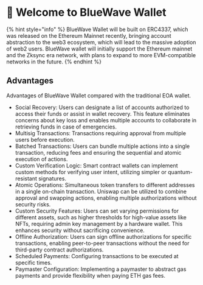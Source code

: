 # 👋 Welcome to BlueWave Wallet



{% hint style="info" %}
BlueWave Wallet will be built on ERC4337, which was released on the Ethereum Mainnet recently, bringing account abstraction to the web3 ecosystem, which will lead to the massive adoption of web2 users. BlueWave wallet will initially support the Ethereum mainnet and the Zksync era network, with plans to expand to more EVM-compatible networks in the future.
{% endhint %}

## Advantages

Advantages of BlueWave Wallet compared with the traditional EOA wallet.

* Social Recovery: Users can designate a list of accounts authorized to access their funds or assist in wallet recovery. This feature eliminates concerns about key loss and enables multiple accounts to collaborate in retrieving funds in case of emergencies.
* Multisig Transactions: Transactions requiring approval from multiple users before execution.
* Batched Transactions: Users can bundle multiple actions into a single transaction, reducing fees and ensuring the sequential and atomic execution of actions.
* Custom Verification Logic: Smart contract wallets can implement custom methods for verifying user intent, utilizing simpler or quantum-resistant signatures.
* Atomic Operations: Simultaneous token transfers to different addresses in a single on-chain transaction. Uniswap can be utilized to combine approval and swapping actions, enabling multiple authorizations without security risks.
* Custom Security Features: Users can set varying permissions for different assets, such as higher thresholds for high-value assets like NFTs, requiring admin key management by a hardware wallet. This enhances security without sacrificing convenience.
* Offline Authorization: Users can sign offline authorizations for specific transactions, enabling peer-to-peer transactions without the need for third-party contract authorizations.
* Scheduled Payments: Configuring transactions to be executed at specific times.
* Paymaster Configuration: Implementing a paymaster to abstract gas payments and provide flexibility when paying ETH gas fees.

